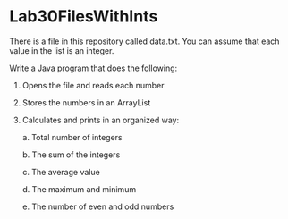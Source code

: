 # Lab30FilesWithInts

There is a file in this repository called data.txt.  You can assume that each value in the list is an integer.

Write a Java program that does the following:

1.  Opens the file and reads each number

2.  Stores the numbers in an ArrayList<Integer>

3.  Calculates and prints in an organized way:

    a.  Total number of integers

    b.  The sum of the integers

    c.  The average value

    d.   The maximum and minimum

    e.  The number of even and odd numbers
